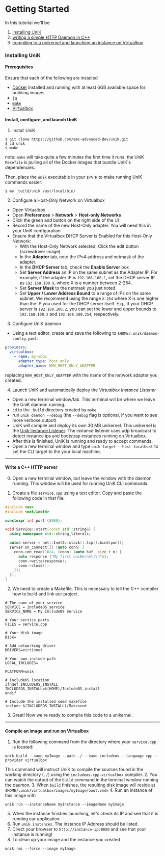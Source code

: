 # Getting Started

In this tutorial we'll be:
  1. [installing UniK](getting_started.md#installing-unik)
  2. [writing a simple HTTP Daemon in C++](getting_started.md##write-a-c-http-server)
  3. [compiling to a unikernel and launching an instance on Virtualbox](getting_started.md#compile-an-image-and-run-on-virtualbox)

### Installing UniK
#### Prerequisites
Ensure that each of the following are installed
- [Docker](http://www.docker.com/) installed and running with at least 6GB available space for building images
- [`jq`](https://stedolan.github.io/jq/)
- [`make`](https://www.gnu.org/software/make/)
- [Virtualbox](https://www.virtualbox.org/)

#### Install, configure, and launch UniK
1. Install UniK
  ```
  $ git clone https://github.com/emc-advanced-dev/unik.git
  $ cd unik
  $ make
  ```
  note: `make` will take quite a few minutes the first time it runs. the UniK `Makefile` is pulling all of the Docker images that bundle UniK's dependencies.

  Then, place the `unik` executable in your `$PATH` to make running UniK commands easier:
  ```
  $ mv _build/unik /usr/local/bin/
  ```

2. Configure a Host-Only Network on Virtualbox
  * Open Virtualbox
  * Open **Preferences** > **Network** > **Host-only Networks**
  * Click the green add button on the right side of the UI
  * Record the name of the new Host-Only adapter. You will need this in your UniK configuration
  * Ensure that the Virtualbox DHCP Server is Enabled for this Host-Only Network:
    * With the Host-Only Network selected, Click the edit button (screwdriver image)
    * In the **Adapter** tab, note the IPv4 address and netmask of the adapter.
    * In the **DHCP Server** tab, check the **Enable Server** box
    * Set **Server Address** an IP on the same subnet as the Adapter IP. For example, if the adapter IP is `192.168.100.1`, set the DHCP server IP as `192.168.100.X`, where X is a number between 2-254.
    * Set **Server Mask** to the netmask you just noted
    * Set **Upper / Lower Address Bound** to a range of IPs on the same subnet. We recommend using the range `X-254` where X is one higher than the IP you used for the DHCP server itself. E.g., if your DHCP server is `192.168.100.2`, you can set the lower and upper bounds to `192.168.100.3` and `192.168.100.254`, respectively.


3. Configure UniK daemon
  * Using a text editor, create and save the following to `$HOME/.unik/daemon-config.yaml`:
  ```yaml
  providers:
    virtualbox:
      - name: my-vbox
        adapter_type: host_only
        adapter_name: NEW_HOST_ONLY_ADAPTER
  ```
  replacing `NEW_HOST_ONLY_ADAPTER` with the name of the network adapter you created.


4. Launch UniK and automatically deploy the *Virtualbox Instance Listener*
  * Open a new terminal window/tab. This terminal will be where we leave the UniK daemon running.
  * `cd` to the `_build` directory created by `make`
  * run `unik daemon --debug` (the `--debug` flag is optional, if you want to see more verbose output)
  * UniK will compile and deploy its own 30 MB unikernel. This unikernel is the [Unik Instance Listener](./instance_listener.md). The instance listener uses udp broadcast to detect instance ips and bootstrap instances running on Virtualbox.
  * After this is finished, UniK is running and ready to accept commands.
  * Open a new terminal window and type `unik target --host localhost` to set the CLI target to the your local machine.

---

#### Write a C++ HTTP server

0. Open a new terminal window, but leave the window with the daemon running. This window will be used for running UniK CLI commands.

1. Create a file `service.cpp` using a text editor. Copy and paste the following code in that file:

  ```cpp
  #include <os>
  #include <net/inet4>

  constexpr int port {8080};

  void Service::start(const std::string&) {
    using namespace std::string_literals;

    auto& server = net::Inet4::stack().tcp().bind(port);
    server.on_connect([] (auto conn) {
      conn->on_read(1024, [conn] (auto buf, size_t n) {
        auto response {"My first unikernel!\n"s};
        conn->write(response);
        conn->close();
      });
    });
  }
  ```

2. We need to create a Makefile. This is necessary to tell the C++ compiler how to build and link our project.

  ```make
  # The name of your service
  SERVICE = IncludeOS_service
  SERVICE_NAME = My IncludeOS Service

  # Your service parts
  FILES = service.cpp

  # Your disk image
  DISK=

  # Add networking driver
  DRIVERS=virtionet

  # Your own include-path
  LOCAL_INCLUDES=

  PLATFORM=unik

  # IncludeOS location
  ifndef INCLUDEOS_INSTALL
  INCLUDEOS_INSTALL=$(HOME)/IncludeOS_install
  endif

  # Include the installed seed makefile
  include $(INCLUDEOS_INSTALL)/Makeseed
  ```

3. Great! Now we're ready to compile this code to a unikernel.

---

#### Compile an image and run on Virtualbox

1. Run the following command from the directory where your `service.cpp` is located:
  ```
  unik build --name myImage --path ./ --base includeos --language cpp --provider virtualbox
  ```
  This command will instruct UniK to compile the sources found in the working directory (`./`) using the `includeos-cpp-virtualbox` compiler.
2. You can watch the output of the `build` command in the terminal window running the daemon.
3. When `build` finishes, the resulting disk image will reside at `$HOME/.unik/virtualbox/images/myImage/boot.vmdk`
4. Run an instance of this image with
  ```
  unik run --instanceName myInstance --imageName myImage
  ```
5. When the instance finishes launching, let's check its IP and see that it is running our application.
6. Run `unik instances`. The instance IP Address should be listed.
7. Direct your browser to `http://instance-ip:8080` and see that your instance is running!
8. To clean up your image and the instance you created
  ```
  unik rmi --force --image myImage
  ```
